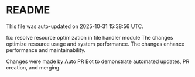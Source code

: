 # README

This file was auto-updated on 2025-10-31 15:38:56 UTC.

fix: resolve resource optimization in file handler module The changes optimize resource usage and system performance. The changes enhance performance and maintainability.

Changes were made by Auto PR Bot to demonstrate automated updates, PR creation, and merging.
